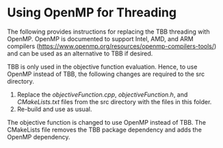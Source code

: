 # Using OpenMP for Threading
The following provides instructions for replacing the TBB threading with OpenMP.
OpenMP is documented to support Intel, AMD, and ARM compilers (https://www.openmp.org/resources/openmp-compilers-tools/) and can be used as an alternative to TBB if desired.

TBB is only used in the objective function evaluation.
Hence, to use OpenMP instead of TBB, the following changes are required to the src directory.
1. Replace the *objectiveFunction.cpp*, *objectiveFunction.h*, and *CMakeLists.txt* files from the src directory with the files in this folder.
2. Re-build and use as usual.

The objective function is changed to use OpenMP instead of TBB.
The CMakeLists file removes the TBB package dependency and adds the OpenMP dependency.